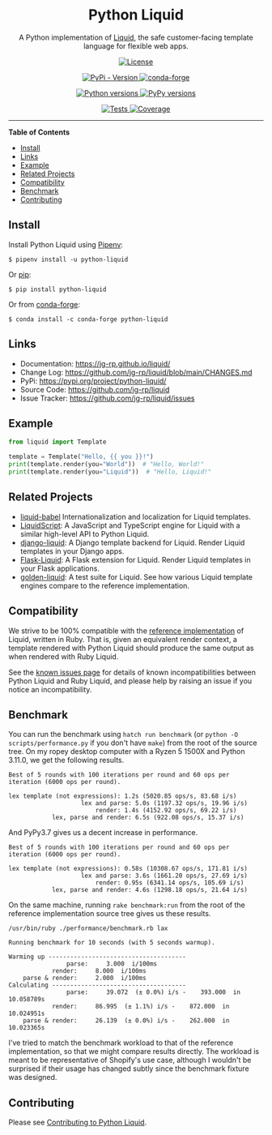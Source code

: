 <h1 align="center">Python Liquid</h1>

<p align="center" style="margin-bottom: 5px">
A Python implementation of <a href="https://shopify.github.io/liquid/">Liquid</a>, the safe customer-facing template language for flexible web apps.
</p>

<p align="center" style="margin-bottom: 5px">
  <a href="https://github.com/jg-rp/liquid/blob/main/LICENSE">
    <img src="https://img.shields.io/pypi/l/python-liquid.svg?style=flat-square" alt="License">
  </a>
</p>

<p align="center" style="margin-bottom: 5px">
  <a href="https://pypi.org/project/python-liquid/">
    <img src="https://img.shields.io/pypi/v/python-liquid.svg?style=flat-square" alt="PyPi - Version">
  </a>
  <a href="https://anaconda.org/conda-forge/python-liquid">
    <img src="https://img.shields.io/conda/vn/conda-forge/python-liquid?style=flat-square" alt="conda-forge">
  </a>
</p>

<p align="center" style="margin-bottom: 5px">
  <a href="https://pypi.org/project/python-liquid/">
    <img src="https://img.shields.io/pypi/pyversions/python-liquid.svg?style=flat-square" alt="Python versions">
  </a>
  <a href="https://github.com/jg-rp/liquid/actions/workflows/coverage.yaml">
    <img src="https://img.shields.io/badge/pypy-3.7%20%7C%203.8%20%7C%203.9-blue?style=flat-square" alt="PyPy versions">
  </a>
</p>

<p align="center" style="margin-bottom: 5px">
  <a href="https://github.com/jg-rp/liquid/actions/workflows/tests.yaml">
    <img src="https://img.shields.io/github/actions/workflow/status/jg-rp/liquid/tests.yaml?branch=main&label=tests&style=flat-square" alt="Tests">
  </a>
  <a href="https://github.com/jg-rp/liquid/actions/workflows/coverage.yaml">
    <img src="https://img.shields.io/github/actions/workflow/status/jg-rp/liquid/coverage.yaml?branch=main&label=coverage&style=flat-square" alt="Coverage">
  </a>
</p>

---

**Table of Contents**

- [Install](#install)
- [Links](#links)
- [Example](#example)
- [Related Projects](#related-projects)
- [Compatibility](#compatibility)
- [Benchmark](#benchmark)
- [Contributing](#contributing)

## Install

Install Python Liquid using [Pipenv](https://pipenv.pypa.io/en/latest/):

```shell
$ pipenv install -u python-liquid
```

Or [pip](https://pip.pypa.io/en/stable/getting-started/):

```shell
$ pip install python-liquid
```

Or from [conda-forge](https://anaconda.org/conda-forge/python-liquid):

```shell
$ conda install -c conda-forge python-liquid
```

## Links

- Documentation: https://jg-rp.github.io/liquid/
- Change Log: https://github.com/jg-rp/liquid/blob/main/CHANGES.md
- PyPi: https://pypi.org/project/python-liquid/
- Source Code: https://github.com/jg-rp/liquid
- Issue Tracker: https://github.com/jg-rp/liquid/issues

## Example

```python
from liquid import Template

template = Template("Hello, {{ you }}!")
print(template.render(you="World"))  # "Hello, World!"
print(template.render(you="Liquid"))  # "Hello, Liquid!"
```

## Related Projects

- [liquid-babel](https://github.com/jg-rp/liquid-babel) Internationalization and localization for Liquid templates.
- [LiquidScript](https://github.com/jg-rp/liquidscript): A JavaScript and TypeScript engine for Liquid with a similar high-level API to Python Liquid.
- [django-liquid](https://github.com/jg-rp/django-liquid): A Django template backend for Liquid. Render Liquid templates in your Django apps.
- [Flask-Liquid](https://github.com/jg-rp/Flask-Liquid): A Flask extension for Liquid. Render Liquid templates in your Flask applications.
- [golden-liquid](https://github.com/jg-rp/golden-liquid): A test suite for Liquid. See how various Liquid template engines compare to the reference implementation.

## Compatibility

We strive to be 100% compatible with the [reference implementation](https://shopify.github.io/liquid/) of Liquid, written in Ruby. That is, given an equivalent render context, a template rendered with Python Liquid should produce the same output as when rendered with Ruby Liquid.

See the [known issues page](https://jg-rp.github.io/liquid/known_issues) for details of known incompatibilities between Python Liquid and Ruby Liquid, and please help by raising an issue if you notice an incompatibility.

## Benchmark

You can run the benchmark using `hatch run benchmark` (or `python -O scripts/performance.py` if you don't have `make`) from the root of the source tree. On my ropey desktop computer with a Ryzen 5 1500X and Python 3.11.0, we get the following results.

```text
Best of 5 rounds with 100 iterations per round and 60 ops per iteration (6000 ops per round).

lex template (not expressions): 1.2s (5020.85 ops/s, 83.68 i/s)
                    lex and parse: 5.0s (1197.32 ops/s, 19.96 i/s)
                        render: 1.4s (4152.92 ops/s, 69.22 i/s)
            lex, parse and render: 6.5s (922.08 ops/s, 15.37 i/s)
```

And PyPy3.7 gives us a decent increase in performance.

```text
Best of 5 rounds with 100 iterations per round and 60 ops per iteration (6000 ops per round).

lex template (not expressions): 0.58s (10308.67 ops/s, 171.81 i/s)
                    lex and parse: 3.6s (1661.20 ops/s, 27.69 i/s)
                        render: 0.95s (6341.14 ops/s, 105.69 i/s)
            lex, parse and render: 4.6s (1298.18 ops/s, 21.64 i/s)
```

On the same machine, running `rake benchmark:run` from the root of the reference implementation source tree gives us these results.

```text
/usr/bin/ruby ./performance/benchmark.rb lax

Running benchmark for 10 seconds (with 5 seconds warmup).

Warming up --------------------------------------
                parse:     3.000  i/100ms
            render:     8.000  i/100ms
    parse & render:     2.000  i/100ms
Calculating -------------------------------------
                parse:     39.072  (± 0.0%) i/s -    393.000  in  10.058789s
            render:     86.995  (± 1.1%) i/s -    872.000  in  10.024951s
    parse & render:     26.139  (± 0.0%) i/s -    262.000  in  10.023365s
```

I've tried to match the benchmark workload to that of the reference implementation, so that we might compare results directly. The workload is meant to be representative of Shopify's use case, although I wouldn't be surprised if their usage has changed subtly since the benchmark fixture was designed.

## Contributing

Please see [Contributing to Python Liquid](https://github.com/jg-rp/liquid/blob/main/contributing.md).
